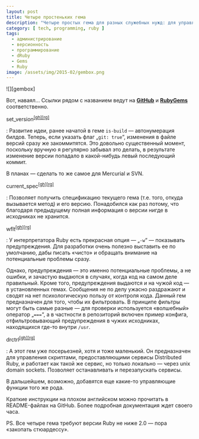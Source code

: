 ```yaml
---
layout: post
title: Четыре простеньких гема
description: "Четыре простых гема для разных служебных нужд: для управления версиями, фильтрации предупреждений и контроля сервисов Distributed Ruby."
category: [ tech, programming, ruby ]
tags:
  - администрирование
  - версионность
  - программирование
  - dRuby
  - Gems
  - Ruby
image: /assets/img/2015-02/gembox.png
---
```

<div class="right-box">
![][gembox]
</div>

Вот, наваял... Ссылки рядом с названием ведут на **[GitHub][github]** и **[RubyGems][rubygems]** соответственно.

set_version<sup>[[gh]][gh-set_version][[rg]][rg-set_version]</sup>

: Развитие идеи, ранее начатой в геме `is-build` — автонумерация билдов. Теперь, если указать флаг „`git: true`“, изменения
  в файле версий сразу же закоммитятся. Это довольно существенный момент, поскольку вручную я регулярно забывал это делать,
  в результате изменение версии попадало в какой-нибудь левый последующий коммит.

  В планах — сделать то же самое для Mercurial и SVN.

current_spec<sup>[[gh]][gh-current_spec][[rg]][rg-current_spec]</sup>

: Позволяет получить спецификацию текущего гема (т.е. того, откуда вызывается метод) и его версию. Понадобился как раз
  потому, что благодаря предыдущему полная информация о версии нигде в исходниках не хранится.

wflt<sup>[[gh]][gh-wflt][[rg]][rg-wflt]</sup>

: У интерпретатора Ruby есть прекрасная опция — „`-w`“ — показывать предупреждения. Для разработки очень полезно выставить
  ее по умолчанию, дабы писать «чисто» и обращать внимание на потенциальные проблемы сразу.

  Однако, предупреждения — это именно потенциальные проблемы, а не ошибки, и зачастую выдаются в случаях, когда код на самом
  деле правильный. Кроме того, предупреждения выдаются и на чужой код — в установленных гемах. Сообщения не по делу ужасно
  раздражают и сводят на нет психологическую пользу от контроля кода. Данный гем предназначен для того, чтобы их фильтровать.
  В принципе фильтры могут быть самые разные — для проверки используется «волшебный» оператор „`===`“, а в частности в репозиторий
  включен пример конфига, отфильтровывающий предупреждения в чужих исходниках, находящихся где-то внутри `/usr`.

<a id="drctrl">drctrl</a><sup>[[gh]][gh-drctrl][[rg]][rg-drctrl]</sup>

: А этот гем уже посерьезней, хотя и тоже маленький. Он предназначен для управления скриптами, предоставляющими сервисы
  Distributed Ruby, и работает как такой же сервис, но только локально — через unix domain sockets. Позволяет останавливать
  и перезапускать сервисы.

  В дальшейшем, возможно, добавятся еще какие-то управляющие функции того же рода.

Краткие инструкции на плохом английском можно прочитать в README-файлах на GitHub. Более подробная документация ждет своего часа.

PS. Все четыре гема требуют версии Ruby не ниже 2.0 — пора «закопать стюардессу».

[gembox]: /assets/img/2015-02/gembox.png

[github]: https://github.com/
[rubygems]: https://rubygems.org

[gh-set_version]: https://github.com/shikhalev/set_version
[rg-set_version]: https://rubygems.org/gems/set_version
[gh-current_spec]: https://github.com/shikhalev/current_spec
[rg-current_spec]: https://rubygems.org/gems/current_spec
[gh-wflt]: https://github.com/shikhalev/wflt
[rg-wflt]: https://rubygems.org/gems/wflt
[gh-drctrl]: https://github.com/shikhalev/drctrl
[rg-drctrl]: https://rubygems.org/gems/drctrl

